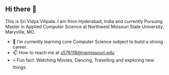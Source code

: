 ## Hi there 👋

This is Sri Vidya Vilipala. I am from Hyderabad, India and currently Pursuing Master in Applied Computer Science at Northwest Missouri State University, Maryville, MO.

- 🌱 I’m currently learning core Computer Science subject to bulid a strong career.
- 📫 How to reach me at s576118@nwmissouri.edu
- ⚡ Fun fact: Watching Movies, Dancing, Travelling and exploring new things.
